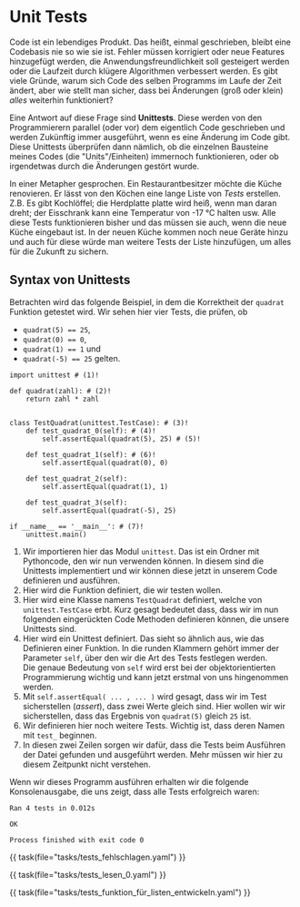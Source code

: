 # Unit Tests

Code ist ein lebendiges Produkt. Das heißt, einmal geschrieben, bleibt eine Codebasis nie so wie sie ist. 
Fehler müssen korrigiert oder neue Features hinzugefügt werden, die Anwendungsfreundlichkeit soll gesteigert werden
oder die Laufzeit durch klügere Algorithmen verbessert werden. Es gibt viele Gründe, warum sich Code des selben
Programms im Laufe der Zeit ändert, aber wie stellt man sicher, dass bei Änderungen (groß oder klein) *alles*
weiterhin funktioniert?

Eine Antwort auf diese Frage sind **Unittests**. Diese werden von den Programmierern parallel (oder vor) dem 
eigentlich Code geschrieben und werden Zukünftig immer ausgeführt, wenn es eine Änderung im Code gibt.
Diese Unittests überprüfen dann nämlich, ob die einzelnen Bausteine meines Codes (die "Units"/Einheiten) immernoch
funktionieren, oder ob irgendetwas durch die Änderungen gestört wurde.

In einer Metapher gesprochen. Ein Restaurantbesitzer möchte die Küche renovieren. Er lässt von den Köchen
eine lange Liste von *Tests* erstellen. Z.B. Es gibt Kochlöffel; die Herdplatte platte wird heiß, wenn man 
daran dreht; der Eisschrank kann eine Temperatur von -17 °C halten usw. Alle diese Tests funktionieren bisher
und das müssen sie auch, wenn die neue Küche eingebaut ist. In der neuen Küche kommen noch neue Geräte hinzu
und auch für diese würde man weitere Tests der Liste hinzufügen, um alles für die Zukunft zu sichern.

## Syntax von Unittests

Betrachten wird das folgende Beispiel, in dem die Korrektheit der `quadrat` Funktion getestet wird.
Wir sehen hier vier Tests, die prüfen, ob 

* `quadrat(5) == 25`,
* `quadrat(0) == 0`,
* `quadrat(1) == 1` und
* `quadrat(-5) == 25` gelten.

``` { .python hl_lines="9 12 15 18" }
import unittest # (1)!

def quadrat(zahl): # (2)!
    return zahl * zahl


class TestQuadrat(unittest.TestCase): # (3)!
    def test_quadrat_0(self): # (4)!
        self.assertEqual(quadrat(5), 25) # (5)!
        
    def test_quadrat_1(self): # (6)!
        self.assertEqual(quadrat(0), 0)
        
    def test_quadrat_2(self):
        self.assertEqual(quadrat(1), 1)
        
    def test_quadrat_3(self):
        self.assertEqual(quadrat(-5), 25)

if __name__ == '__main__': # (7)!
    unittest.main()
```

1. Wir importieren hier das Modul `unittest`. Das ist ein Ordner mit Pythoncode, den wir nun verwenden können. In diesem sind die Unittests implementiert und wir können diese jetzt in unserem Code definieren und ausführen.
2. Hier wird die Funktion definiert, die wir testen wollen.
3. Hier wird eine Klasse namens `TestQuadrat` definiert, welche von `unittest.TestCase` erbt. Kurz gesagt bedeutet dass, dass wir im nun folgenden eingerückten Code Methoden definieren können, die unsere Unittests sind.
4. Hier wird ein Unittest definiert. Das sieht so ähnlich aus, wie das Definieren einer Funktion. In die runden Klammern gehört immer der Parameter `self`, über den wir die Art des Tests festlegen werden.<br/>Die genaue Bedeutung von `self` wird erst bei der objektorientierten Programmierung wichtig und kann jetzt erstmal von uns hingenommen werden.
5. Mit `self.assertEqual( ... , ... )` wird gesagt, dass wir im Test sicherstellen (_assert_), dass zwei Werte gleich sind. Hier wollen wir wir sicherstellen, dass das Ergebnis von `quadrat(5)` gleich `25` ist. 
6. Wir definieren hier noch weitere Tests. Wichtig ist, dass deren Namen mit `test_` beginnen.
7. In diesen zwei Zeilen sorgen wir dafür, dass die Tests beim Ausführen der Datei gefunden und ausgeführt werden. Mehr müssen wir hier zu diesem Zeitpunkt nicht verstehen.

Wenn wir dieses Programm ausführen erhalten wir die folgende Konsolenausgabe, die uns zeigt, 
dass alle Tests erfolgreich waren:

```
Ran 4 tests in 0.012s

OK

Process finished with exit code 0
```

{{ task(file="tasks/tests_fehlschlagen.yaml") }}

{{ task(file="tasks/tests_lesen_0.yaml") }}

{{ task(file="tasks/tests_funktion_für_listen_entwickeln.yaml") }}

